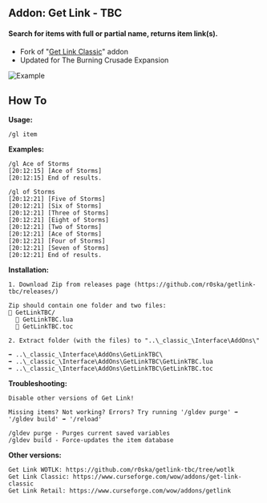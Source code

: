 ## Addon: Get Link - TBC
#### Search for items with full or partial name, returns item link(s).
- Fork of "[Get Link Classic](https://github.com/vxjt/getlink)" addon
- Updated for The Burning Crusade Expansion

![Example](https://i.imgur.com/ydjzZNk.png)
  
## How To
**Usage:**
```
/gl item
```

**Examples:**
```
/gl Ace of Storms
[20:12:15] [Ace of Storms]
[20:12:15] End of results.

/gl of Storms
[20:12:21] [Five of Storms]
[20:12:21] [Six of Storms]
[20:12:21] [Three of Storms]
[20:12:21] [Eight of Storms]
[20:12:21] [Two of Storms]
[20:12:21] [Ace of Storms]
[20:12:21] [Four of Storms]
[20:12:21] [Seven of Storms]
[20:12:21] End of results.
```

**Installation:**
```
1. Download Zip from releases page (https://github.com/r0ska/getlink-tbc/releases/)

Zip should contain one folder and two files:
📁 GetLinkTBC/
  📜 GetLinkTBC.lua
  📜 GetLinkTBC.toc

2. Extract folder (with the files) to "..\_classic_\Interface\AddOns\"

➡️ ..\_classic_\Interface\AddOns\GetLinkTBC\
➡️ ..\_classic_\Interface\AddOns\GetLinkTBC\GetLinkTBC.lua
➡️ ..\_classic_\Interface\AddOns\GetLinkTBC\GetLinkTBC.toc
```

**Troubleshooting:**
```
Disable other versions of Get Link!

Missing items? Not working? Errors? Try running '/gldev purge' ➡️ '/gldev build' ➡️ '/reload'

/gldev purge - Purges current saved variables
/gldev build - Force-updates the item database
```

**Other versions:**
```
Get Link WOTLK: https://github.com/r0ska/getlink-tbc/tree/wotlk
Get Link Classic: https://www.curseforge.com/wow/addons/get-link-classic
Get Link Retail: https://www.curseforge.com/wow/addons/getlink
```
